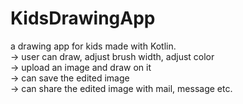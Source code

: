 # KidsDrawingApp
a drawing app for kids made with Kotlin. <br>
-> user can draw, adjust brush width, adjust color <br>
-> upload an image and draw on it <br>
-> can save the edited image <br> 
-> can share the edited image with mail, message etc.<br> 
